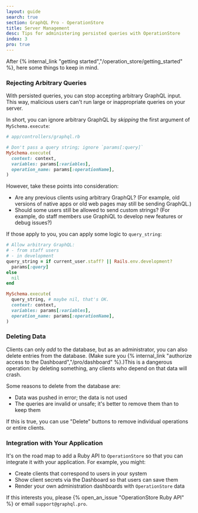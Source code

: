 ```yaml
---
layout: guide
search: true
section: GraphQL Pro - OperationStore
title: Server Management
desc: Tips for administering persisted queries with OperationStore
index: 3
pro: true
---
```


After {% internal_link "getting started","/operation_store/getting_started" %}, here some things to keep in mind.

### Rejecting Arbitrary Queries

With persisted queries, you can stop accepting arbitrary GraphQL input. This way, malicious users can't run large or inappropriate queries on your server.

In short, you can ignore arbitrary GraphQL by _skipping_ the first argument of `MySchema.execute`:

```ruby
# app/controllers/graphql.rb

# Don't pass a query string; ignore `params[:query]`
MySchema.execute(
  context: context,
  variables: params[:variables],
  operation_name: params[:operationName],
)
```

However, take these points into consideration:

- Are any previous clients using arbitrary GraphQL? (For example, old versions of native apps or old web pages may still be sending GraphQL.)
- Should some users still be allowed to send custom strings? (For example, do staff members use GraphiQL to develop new features or debug issues?)

If those apply to you, you can apply some logic to `query_string`:

```ruby
# Allow arbitrary GraphQL:
# - from staff users
# - in development
query_string = if current_user.staff? || Rails.env.development?
  params[:query]
else
  nil
end

MySchema.execute(
  query_string, # maybe nil, that's OK.
  context: context,
  variables: params[:variables],
  operation_name: params[:operationName],
)
```

### Deleting Data

Clients can only _add_ to the database, but as an administrator, you can also delete entries from the database. (Make sure you {% internal_link "authorize access to the Dashboard","/pro/dashboard" %}.)This is a dangerous operation: by deleting something, any clients who depend on that data will crash.

Some reasons to delete from the database are:

- Data was pushed in error; the data is not used
- The queries are invalid or unsafe; it's better to remove them than to keep them

If this is true, you can use "Delete" buttons to remove individual operations or entire clients.

### Integration with Your Application

It's on the road map to add a Ruby API to `OperationStore` so that you can integrate it with your application. For example, you might:

- Create clients that correspond to users in your system
- Show client secrets via the Dashboard so that users can save them
- Render your own administration dashboards with `OperationStore` data

If this interests you, please {% open_an_issue "OperationStore Ruby API" %} or email `support@graphql.pro`.
